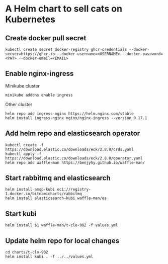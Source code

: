 # A Helm chart to sell cats on Kubernetes

## Create docker pull secret
```
kubectl create secret docker-registry ghcr-credentials --docker-server=https://ghcr.io --docker-username=<USERNAME> --docker-password=<PAT> --docker-email=<EMAIL>
```

## Enable nginx-ingress 

Minikube cluster
```
minikube addons enable ingress
```

Other cluster
```
helm repo add ingress-nginx https://helm.nginx.com/stable
helm install ingress-nginx nginx/nginx-ingress --version 0.17.1
```


## Add helm repo and elasticsearch operator
```
kubectl create -f https://download.elastic.co/downloads/eck/2.8.0/crds.yaml
kubectl apply -f https://download.elastic.co/downloads/eck/2.8.0/operator.yaml
helm repo add waffle-man https://benjyhy.github.io/waffle-man/
```

## Start rabbitmq and elasticsearch
```
helm install amqp-kubi oci://registry-1.docker.io/bitnamicharts/rabbitmq
helm install elasticsearch-kubi waffle-man/es
```

## Start kubi
```
helm install $1 waffle-man/t-clo-902 -f values.yml
```

## Update helm repo for local changes
```
cd charts/t-clo-902
helm install kubi . -f ../../values.yml
```
